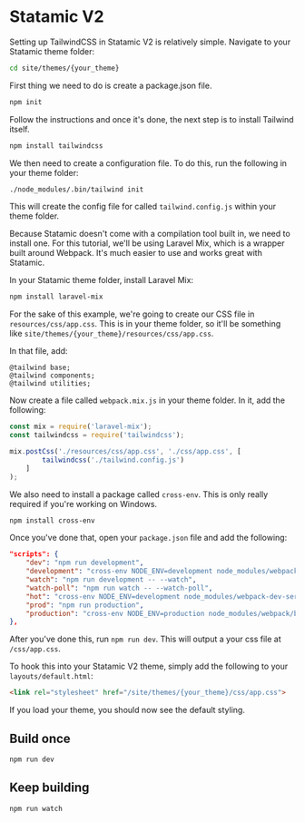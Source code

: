 # Statamic V2

Setting up TailwindCSS in Statamic V2 is relatively simple. Navigate to your Statamic theme folder:

```sh
cd site/themes/{your_theme}
```

First thing we need to do is create a package.json file.

```sh
npm init
```

Follow the instructions and once it's done, the next step is to install Tailwind itself.

```sh
npm install tailwindcss
```

We then need to create a configuration file. To do this, run the following in your theme folder:

```sh
./node_modules/.bin/tailwind init
```

This will create the config file for called `tailwind.config.js` within your theme folder.

Because Statamic doesn't come with a compilation tool built in, we need to install one. For this tutorial, we'll be using Laravel Mix, which is a wrapper built around Webpack. It's much easier to use and works great with Statamic.

In your Statamic theme folder, install Laravel Mix:

```sh
npm install laravel-mix
```

For the sake of this example, we're going to create our CSS file in `resources/css/app.css`. This is in your theme folder, so it'll be something like `site/themes/{your_theme}/resources/css/app.css`.

In that file, add:

```postCss
@tailwind base;
@tailwind components;
@tailwind utilities;
```

Now create a file called `webpack.mix.js` in your theme folder. In it, add the following:

```javascript
const mix = require('laravel-mix');
const tailwindcss = require('tailwindcss');

mix.postCss('./resources/css/app.css', './css/app.css', [
        tailwindcss('./tailwind.config.js')
    ]
);
```

We also need to install a package called `cross-env`. This is only really required if you're working on Windows.

```bash
npm install cross-env
```

Once you've done that, open your `package.json` file and add the following:

```json
"scripts": {
    "dev": "npm run development",
    "development": "cross-env NODE_ENV=development node_modules/webpack/bin/webpack.js --progress --hide-modules --config=node_modules/laravel-mix/setup/webpack.config.js",
    "watch": "npm run development -- --watch",
    "watch-poll": "npm run watch -- --watch-poll",
    "hot": "cross-env NODE_ENV=development node_modules/webpack-dev-server/bin/webpack-dev-server.js --inline --hot --config=node_modules/laravel-mix/setup/webpack.config.js",
    "prod": "npm run production",
    "production": "cross-env NODE_ENV=production node_modules/webpack/bin/webpack.js --no-progress --hide-modules --config=node_modules/laravel-mix/setup/webpack.config.js"
},
```

After you've done this, run `npm run dev`. This will output a your css file at `/css/app.css`.

To hook this into your Statamic V2 theme, simply add the following to your `layouts/default.html`:

```html
<link rel="stylesheet" href="/site/themes/{your_theme}/css/app.css">
```

If you load your theme, you should now see the default styling.

## Build once

```bash
npm run dev
```

## Keep building

```bash
npm run watch
```